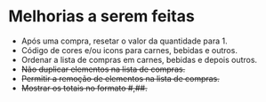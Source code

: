 # Melhorias a serem feitas

* Após uma compra, resetar o valor da quantidade para 1.
* Código de cores e/ou icons para carnes, bebidas e outros.
* Ordenar a lista de compras em carnes, bebidas e depois outros.
* ~~Não duplicar elementos na lista de compras.~~
* ~~Permitir a remoção de elementos na lista de compras.~~
* ~~Mostrar os totais no formato #,##.~~

